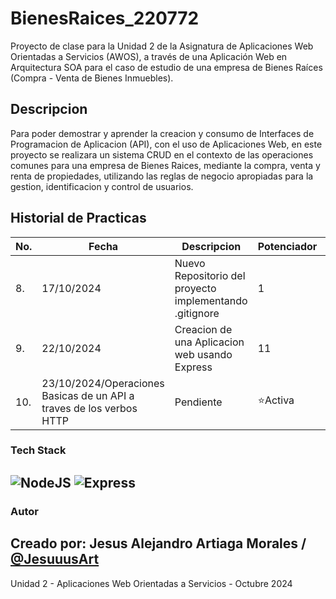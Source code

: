 # BienesRaices_220772
Proyecto de clase para la Unidad 2 de la Asignatura de Aplicaciones Web Orientadas a Servicios (AWOS), a través de una Aplicación Web en Arquitectura SOA para el caso de estudio de una empresa de Bienes Raíces (Compra - Venta de Bienes Inmuebles).

## Descripcion
Para poder demostrar y aprender la creacion y consumo de Interfaces de Programacion de Aplicacion (API), con el uso de Aplicaciones Web, en este proyecto se realizara un sistema CRUD en el contexto de las operaciones comunes para una empresa de Bienes Raices, mediante la compra, venta y renta de propiedades, utilizando las reglas de negocio apropiadas para la gestion, identificacion y control de usuarios.

## Historial de Practicas

|No.|Fecha|Descripcion|Potenciador|Estatus|
|--|--|--|--|--|
|8.|17/10/2024|Nuevo Repositorio del proyecto implementando .gitignore|1|✅Finalizada|
|9.|22/10/2024|Creacion de una Aplicacion web usando Express|11|✅Finalizada|
|10.|23/10/2024/Operaciones Basicas de un API a traves de los verbos HTTP|Pendiente|⭐Activa|


### Tech Stack
![NodeJS](https://img.shields.io/badge/Node.js-43853D?style=for-the-badge&logo=node.js&logoColor=white) 
![Express](https://img.shields.io/badge/Express.js-404D59?style=for-the-badge)
---

### Autor
Creado por: **Jesus Alejandro Artiaga Morales** / [@JesuuusArt](https://github.com/JesuuusArt)
---
Unidad 2 - Aplicaciones Web Orientadas a Servicios - Octubre 2024